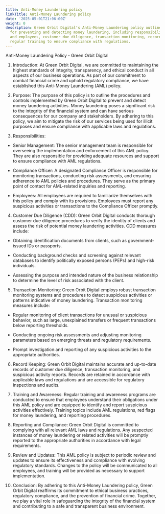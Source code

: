 ```yaml
---
title: Anti-Money Laundering policy
linkTitle: Anti-Money Laundering policy
date: '2025-05-01T21:06:00Z'
weight: 0
description: Green Orbit Digital's Anti-Money Laundering policy outlines procedures
  for preventing and detecting money laundering, including responsibilities for management
  and employees, customer due diligence, transaction monitoring, record keeping, and
  regular training to ensure compliance with regulations.
---
```



Anti-Money Laundering Policy - Green Orbit Digital

1. Introduction:
At Green Orbit Digital, we are committed to maintaining the highest standards of integrity, transparency, and ethical conduct in all aspects of our business operations. As part of our commitment to combat financial crime and uphold regulatory compliance, we have established this Anti-Money Laundering (AML) policy.

2. Purpose:
The purpose of this policy is to outline the procedures and controls implemented by Green Orbit Digital to prevent and detect money laundering activities. Money laundering poses a significant risk to the integrity of the financial system and can have serious consequences for our company and stakeholders. By adhering to this policy, we aim to mitigate the risk of our services being used for illicit purposes and ensure compliance with applicable laws and regulations.

3. Responsibilities:

- Senior Management: The senior management team is responsible for overseeing the implementation and enforcement of this AML policy. They are also responsible for providing adequate resources and support to ensure compliance with AML regulations.

- Compliance Officer: A designated Compliance Officer is responsible for monitoring transactions, conducting risk assessments, and ensuring adherence to AML policies and procedures. They serve as the primary point of contact for AML-related inquiries and reporting.

- Employees: All employees are required to familiarize themselves with this policy and comply with its provisions. Employees must report any suspicious activities or transactions to the Compliance Officer promptly.

4. Customer Due Diligence (CDD):
Green Orbit Digital conducts thorough customer due diligence procedures to verify the identity of clients and assess the risk of potential money laundering activities. CDD measures include:

- Obtaining identification documents from clients, such as government-issued IDs or passports.

- Conducting background checks and screening against relevant databases to identify politically exposed persons (PEPs) and high-risk individuals.

- Assessing the purpose and intended nature of the business relationship to determine the level of risk associated with the client.

5. Transaction Monitoring:
Green Orbit Digital employs robust transaction monitoring systems and procedures to detect suspicious activities or patterns indicative of money laundering. Transaction monitoring measures include:

- Regular monitoring of client transactions for unusual or suspicious behavior, such as large, unexplained transfers or frequent transactions below reporting thresholds.

- Conducting ongoing risk assessments and adjusting monitoring parameters based on emerging threats and regulatory requirements.

- Prompt investigation and reporting of any suspicious activities to the appropriate authorities.

6. Record Keeping:
Green Orbit Digital maintains accurate and up-to-date records of customer due diligence, transaction monitoring, and suspicious activity reports. Records are retained in accordance with applicable laws and regulations and are accessible for regulatory inspections and audits.

7. Training and Awareness:
Regular training and awareness programs are conducted to ensure that employees understand their obligations under this AML policy and are equipped to identify and report suspicious activities effectively. Training topics include AML regulations, red flags for money laundering, and reporting procedures.

8. Reporting and Compliance:
Green Orbit Digital is committed to complying with all relevant AML laws and regulations. Any suspected instances of money laundering or related activities will be promptly reported to the appropriate authorities in accordance with legal requirements.

9. Review and Updates:
This AML policy is subject to periodic review and updates to ensure its effectiveness and compliance with evolving regulatory standards. Changes to the policy will be communicated to all employees, and training will be provided as necessary to support implementation.

10. Conclusion:
By adhering to this Anti-Money Laundering policy, Green Orbit Digital reaffirms its commitment to ethical business practices, regulatory compliance, and the prevention of financial crime. Together, we play a vital role in safeguarding the integrity of the financial system and contributing to a safe and transparent business environment.
